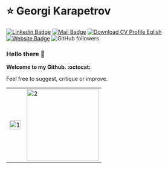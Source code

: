 # ⭐ Georgi Karapetrov
[![Linkedin Badge](https://img.shields.io/badge/-LinkedIn-blue?style=flat-square&logo=Linkedin&logoColor=white&link=https://www.linkedin.com/in/georgi-karapetrov/)](https://www.linkedin.com/in/georgi-karapetrov-b7309b139/)
[![Mail Badge](https://img.shields.io/badge/-Gmail-c14438?style=flat-square&logo=Gmail&logoColor=white&link=mailto:georgi@karapetrov.top)](mailto:mailto:georgi@karapetrov.top)
[![Download CV Profile Eglish](https://img.shields.io/badge/Download-CV%20Profile-blue)](https://github.com/GeorgiKarapetrov/georgi.karapetrov.top/blob/main/public/GeorgiKarapetrovResume.pdf)
[![Website Badge](https://img.shields.io/badge/website-Access%20website-green)](https://georgi.karapetrov.top/)
![GitHub followers](https://img.shields.io/github/followers/GeorgiKarapetrov?label=Follow&style=social)

<!--
* Check it out my website at [georgi.karapetrov.top](https://georgi.karapetrov.top)
-->

### Hello there 👋
**Welcome to my Github. :octocat:**
<p>Feel free to suggest, critique or improve.</p>

<!--
![Most used languages](https://github-readme-stats.vercel.app/api/top-langs/?username=GeorgiKarapetrov&layout=compact)
-->

<!-- 📕 **Latest Posts** -->
<!-- POST-LIST:START -->
<!--- [The anti-traversing 2D Array formula.](https://www.linkedin.com/pulse/anti-traversing-2d-array-formula-guilherme-borges-bastos/);
- [Open-source Tinder slide card for Android (en-US)](https://www.linkedin.com/pulse/tinder-slide-card-android-open-source-en-guilherme-borges-bastos/);
- [Em 2019, saia do desemprego! Seja você um Web Developer (pt-BR).](https://www.linkedin.com/pulse/em-2019-saia-do-desemprego-seja-voc%C3%AA-um-web-developer-borges-bastos/);
- [Georeferencia - Select com o MySQL & PHP (pt-BR).](https://www.linkedin.com/pulse/georeferencia-select-com-o-mysql-php-pt-br-guilherme-borges-bastos/);
- [List all posts](https://www.linkedin.com/in/guilhermeborgesbastos/detail/recent-activity/posts/).-->
<!-- POST-LIST:END -->

<!-- <img align="right" src="https://github-readme-stats.vercel.app/api?username=georgikarapetrov" />

### Hi there 👋 ###

- 🔭 I’m currently working on _Mearete SA_
- 📫 How to reach me: blackout _at_ altervista _dot_ org
- ⚡ Fun fact: i'm grumpy

[![Anurag's github stats](https://github-readme-stats.vercel.app/api?username=georgikarapetrov)](https://github.com/anuraghazra/github-readme-stats)

- 🌱 I’m currently learning 
- 👯 I’m looking to collaborate on ...
- 🤔 I’m looking for help with ...
- 💬 Ask me about ...
- 😄 Pronouns: ...
-->

<!-- ### ⚡ Github Stats

<p align="center">
<img src="https://github-profile-trophy.vercel.app/?username=georgikarapetrov&theme=darkhub"> 
<br><br>
<img src="https://github-readme-streak-stats.herokuapp.com/?user=georgikarapetrov&theme=merko">
</p> -->
<table>
  <tr>
    <td><img src="https://github-readme-stats.vercel.app/api?username=georgikarapetrov&theme=radical&show_icons=true&include_all_commits=true&count_private=true"  display=block width=100% height=auto alt="1"></td>
    <td><img src="https://github-readme-stats.vercel.app/api/top-langs/?username=georgikarapetrov&theme=radical&layout=compact&hide=Jupyter%20Notebook&langs_count=8"  display=block height=190 align="center" alt="2"></td>
   </tr>
</table>


<!-- <table>
  <tr>
    <td><img src="https://github-profile-summary-cards.vercel.app/api/cards/profile-details?username=georgikarapetrov&theme=solarized_dark"  display=block width=100% height=auto alt="1"></td>
   </tr>
   <tr>
      <td><img src="https://activity-graph.herokuapp.com/graph?username=georgikarapetrov&bg_color=073642&color=859900&line=006400&point=35aea1&area=true" display=block width=100% height=auto alt="2"></td>
  </td>
  </tr>
</table> -->
